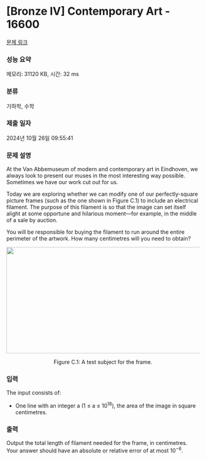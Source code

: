 # [Bronze IV] Contemporary Art - 16600 

[문제 링크](https://www.acmicpc.net/problem/16600) 

### 성능 요약

메모리: 31120 KB, 시간: 32 ms

### 분류

기하학, 수학

### 제출 일자

2024년 10월 26일 09:55:41

### 문제 설명

<p>At the Van Abbemuseum of modern and contemporary art in Eindhoven, we always look to present our muses in the most interesting way possible. Sometimes we have our work cut out for us.</p>

<p>Today we are exploring whether we can modify one of our perfectly-square picture frames (such as the one shown in Figure C.1) to include an electrical filament. The purpose of this filament is so that the image can set itself alight at some opportune and hilarious moment—for example, in the middle of a sale by auction.</p>

<p>You will be responsible for buying the filament to run around the entire perimeter of the artwork. How many centimetres will you need to obtain?</p>

<p style="text-align: center;"><img alt="" src="https://upload.acmicpc.net/2f49e9ec-bf83-45a6-acce-a6d5f6a35d61/-/preview/" style="width: 607px; height: 277px;"></p>

<p style="text-align: center;">Figure C.1: A test subject for the frame.</p>

### 입력 

 <p>The input consists of:</p>

<ul>
	<li>One line with an integer a (1 ≤ a ≤ 10<sup>18</sup>), the area of the image in square centimetres.</li>
</ul>

### 출력 

 <p>Output the total length of filament needed for the frame, in centimetres. Your answer should have an absolute or relative error of at most 10<sup>−6</sup>.</p>

